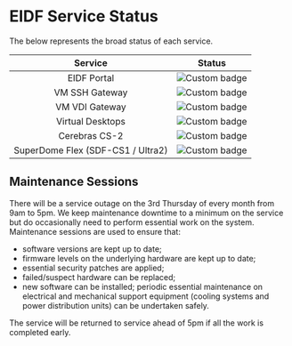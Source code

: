 # EIDF Service Status

The below represents the broad status of each service.

| Service | Status |
|:--------:|:------:|
| EIDF Portal  | ![Custom badge](https://img.shields.io/endpoint?style=plastic&url=https://epcced.github.io/eidf-status/Data/portal.json) |
| VM SSH Gateway  | ![Custom badge](https://img.shields.io/endpoint?style=plastic&url=https://epcced.github.io/eidf-status/Data/sshgateway.json) |
| VM VDI Gateway | ![Custom badge](https://img.shields.io/endpoint?style=plastic&url=https://epcced.github.io/eidf-status/Data/vdigateway.json) |
| Virtual Desktops | ![Custom badge](https://img.shields.io/endpoint?style=plastic&url=https://epcced.github.io/eidf-status/Data/virtualmachines.json) |
| Cerebras CS-2 | ![Custom badge](https://img.shields.io/endpoint?style=plastic&url=https://epcced.github.io/eidf-status/Data/cerebras.json) |
| SuperDome Flex (SDF-CS1 / Ultra2) | ![Custom badge](https://img.shields.io/endpoint?style=plastic&url=https://epcced.github.io/eidf-status/Data/superdome.json) |

## Maintenance Sessions

There will be a service outage on the 3rd Thursday of every month from 9am to 5pm. We keep maintenance downtime to a minimum on the service but do occasionally need to perform essential work on the system. Maintenance sessions are used to ensure that:

* software versions are kept up to date;
* firmware levels on the underlying hardware are kept up to date;
* essential security patches are applied;
* failed/suspect hardware can be replaced;
* new software can be installed; periodic essential maintenance on electrical and mechanical support equipment (cooling systems and power distribution units) can be undertaken safely.

The service will be returned to service ahead of 5pm if all the work is completed early.
